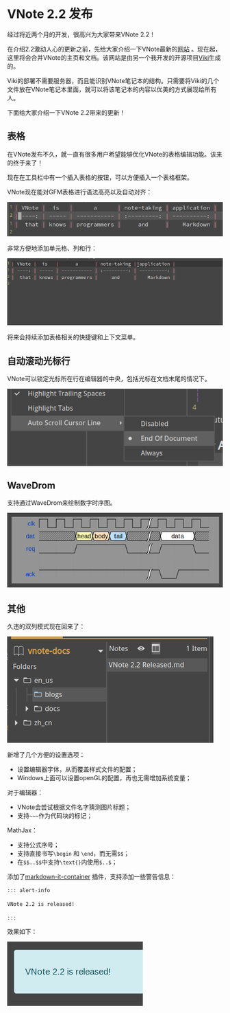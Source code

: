 # VNote 2.2 发布
经过将近两个月的开发，很高兴为大家带来VNote 2.2！

在介绍2.2激动人心的更新之前，先给大家介绍一下VNote最新的[网站](https://tamlok.github.io/vnote) 。现在起，这里将会合并VNote的主页和文档。该网站是由另一个我开发的开源项目[Viki](https://tamlok.github.io/viki)生成的。

Viki的部署不需要服务器，而且能识别VNote笔记本的结构。只需要将Viki的几个文件放在VNote笔记本里面，就可以将该笔记本的内容以优美的方式展现给所有人。

下面给大家介绍一下VNote 2.2带来的更新！

## 表格
在VNote发布不久，就一直有很多用户希望能够优化VNote的表格编辑功能。该来的终于来了！

现在在工具栏中有一个插入表格的按钮，可以方便插入一个表格框架。

VNote现在能对GFM表格进行语法高亮以及自动对齐：

![表格语法高亮](_v_images/20181215102857764_1912483808.png)

非常方便地添加单元格、列和行：

![智能表格](_v_images/20181215103334371_1230109715.gif)

将来会持续添加表格相关的快捷键和上下文菜单。

## 自动滚动光标行

VNote可以锁定光标所在行在编辑器的中央，包括光标在文档末尾的情况下。

![自动滚动光标行](_v_images/20181215103813075_446800707.png)

## WaveDrom
支持通过WaveDrom来绘制数字时序图。

![](_v_images/20181215104104751_2013646281.png)

## 其他
久违的双列模式现在回来了：

![独立的笔记列表](_v_images/20181215104454914_374198128.png)

新增了几个方便的设置选项：

- 设置编辑器字体，从而覆盖样式文件的配置；
- Windows上面可以设置openGL的配置，再也无需增加系统变量；

对于编辑器：

- VNote会尝试根据文件名字猜测图片标题；
- 支持`~~~`作为代码块的标记；

MathJax：

- 支持公式序号；
- 支持直接书写`\begin` 和 `\end`，而无需`$$`；
- 在`$$..$$`中支持`\text{}`内使用`$..$`；

添加了[markdown-it-container](https://github.com/markdown-it/markdown-it-container) 插件，支持添加一些警告信息：

```
::: alert-info

VNote 2.2 is released!

:::
```

效果如下：

![警告信息](_v_images/20181215104925616_1318070034.png)
